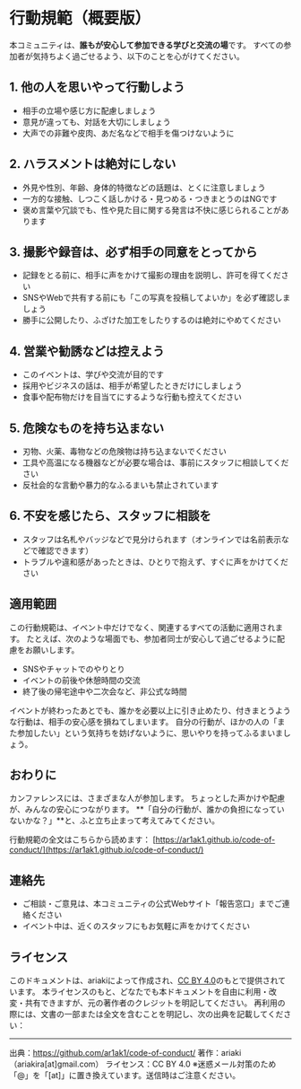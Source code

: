 # 行動規範（概要版）

本コミュニティは、**誰もが安心して参加できる学びと交流の場**です。
すべての参加者が気持ちよく過ごせるよう、以下のことを心がけてください。

## 1. 他の人を思いやって行動しよう

- 相手の立場や感じ方に配慮しましょう
- 意見が違っても、対話を大切にしましょう
- 大声での非難や皮肉、あだ名などで相手を傷つけないように

## 2. ハラスメントは絶対にしない

- 外見や性別、年齢、身体的特徴などの話題は、とくに注意しましょう
- 一方的な接触、しつこく話しかける・見つめる・つきまとうのはNGです
- 褒め言葉や冗談でも、性や見た目に関する発言は不快に感じられることがあります

## 3. 撮影や録音は、必ず相手の同意をとってから

- 記録をとる前に、相手に声をかけて撮影の理由を説明し、許可を得てください
- SNSやWebで共有する前にも「この写真を投稿してよいか」を必ず確認しましょう
- 勝手に公開したり、ふざけた加工をしたりするのは絶対にやめてください

## 4. 営業や勧誘などは控えよう

- このイベントは、学びや交流が目的です
- 採用やビジネスの話は、相手が希望したときだけにしましょう
- 食事や配布物だけを目当てにするような行動も控えてください

## 5. 危険なものを持ち込まない

- 刃物、火薬、毒物などの危険物は持ち込まないでください
- 工具や高温になる機器などが必要な場合は、事前にスタッフに相談してください
- 反社会的な言動や暴力的なふるまいも禁止されています

## 6. 不安を感じたら、スタッフに相談を

- スタッフは名札やバッジなどで見分けられます（オンラインでは名前表示などで確認できます）
- トラブルや違和感があったときは、ひとりで抱えず、すぐに声をかけてください

## 適用範囲

この行動規範は、イベント中だけでなく、関連するすべての活動に適用されます。
たとえば、次のような場面でも、参加者同士が安心して過ごせるように配慮をお願いします。

- SNSやチャットでのやりとり
- イベントの前後や休憩時間の交流
- 終了後の帰宅途中や二次会など、非公式な時間

イベントが終わったあとでも、誰かを必要以上に引き止めたり、付きまとうような行動は、相手の安心感を損ねてしまいます。
自分の行動が、ほかの人の「また参加したい」という気持ちを妨げないように、思いやりを持ってふるまいましょう。

## おわりに

カンファレンスには、さまざまな人が参加します。
ちょっとした声かけや配慮が、みんなの安心につながります。
**「自分の行動が、誰かの負担になっていないかな？」**と、ふと立ち止まって考えてみてください。

行動規範の全文はこちらから読めます：
[https://ar1ak1.github.io/code-of-conduct/](https://ar1ak1.github.io/code-of-conduct/)

## 連絡先

- ご相談・ご意見は、本コミュニティの公式Webサイト「報告窓口」までご連絡ください
- イベント中は、近くのスタッフにもお気軽に声をかけてください

## ライセンス

このドキュメントは、ariakiによって作成され、[CC BY 4.0](https://creativecommons.org/licenses/by/4.0/deed.ja)のもとで提供されています。
本ライセンスのもと、どなたでも本ドキュメントを自由に利用・改変・共有できますが、元の著作者のクレジットを明記してください。
再利用の際には、文書の一部または全文を含むことを明記し、次の出典を記載してください：

---
出典：https://github.com/ar1ak1/code-of-conduct/
著作：ariaki（ariakira[at]gmail.com）
ライセンス：CC BY 4.0
※迷惑メール対策のため「@」を「[at]」に置き換えています。送信時はご注意ください。
